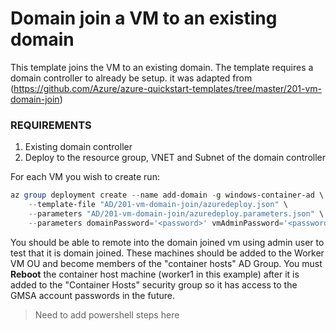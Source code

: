# Domain join a VM to an existing domain

This template joins the VM to an existing domain. The template requires a domain controller to already be setup. it was adapted from (https://github.com/Azure/azure-quickstart-templates/tree/master/201-vm-domain-join)


### REQUIREMENTS
1. Existing domain controller
2. Deploy to the resource group, VNET and Subnet of the domain controller

For each VM you wish to create run:

```powershell
az group deployment create --name add-domain -g windows-container-ad \
    --template-file "AD/201-vm-domain-join/azuredeploy.json" \
    --parameters "AD/201-vm-domain-join/azuredeploy.parameters.json" \
    --parameters domainPassword='<password>' vmAdminPassword='<password>' dnsLabelPrefix=worker1
```

You should be able to remote into the domain joined vm using admin user to test that it is domain joined.  These machines should be added to the Worker VM OU and become members of the "container hosts" AD Group.  You must **Reboot** the container host machine (worker1 in this example) after it is added to the "Container Hosts" security group so it has access to the GMSA account passwords in the future.

> Need to add powershell steps here
